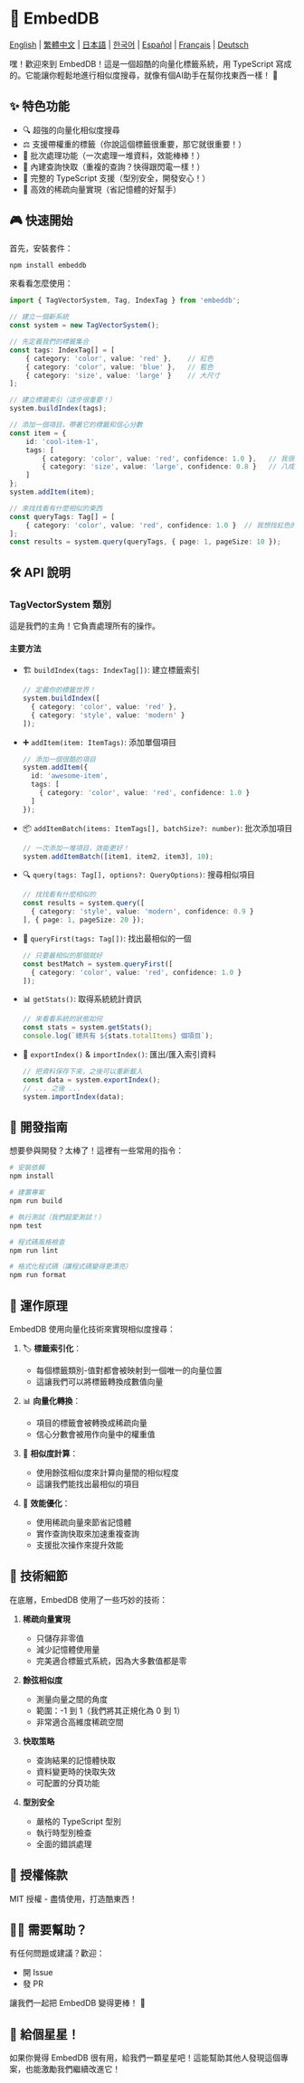 # 🚀 EmbedDB

[English](README.md) | [繁體中文](README.zh-TW.md) | [日本語](README.ja.md) | [한국어](README.ko.md) | [Español](README.es.md) | [Français](README.fr.md) | [Deutsch](README.de.md)

嘿！歡迎來到 EmbedDB！這是一個超酷的向量化標籤系統，用 TypeScript 寫成的。它能讓你輕鬆地進行相似度搜尋，就像有個AI助手在幫你找東西一樣！ 🎯

## ✨ 特色功能

- 🔍 超強的向量化相似度搜尋
- ⚖️ 支援帶權重的標籤（你說這個標籤很重要，那它就很重要！）
- 🚄 批次處理功能（一次處理一堆資料，效能棒棒！）
- 💾 內建查詢快取（重複的查詢？快得跟閃電一樣！）
- 📝 完整的 TypeScript 支援（型別安全，開發安心！）
- 🎯 高效的稀疏向量實現（省記憶體的好幫手）

## 🎮 快速開始

首先，安裝套件：
```bash
npm install embeddb
```

來看看怎麼使用：

```typescript
import { TagVectorSystem, Tag, IndexTag } from 'embeddb';

// 建立一個新系統
const system = new TagVectorSystem();

// 先定義我們的標籤集合
const tags: IndexTag[] = [
    { category: 'color', value: 'red' },    // 紅色
    { category: 'color', value: 'blue' },   // 藍色
    { category: 'size', value: 'large' }    // 大尺寸
];

// 建立標籤索引（這步很重要！）
system.buildIndex(tags);

// 添加一個項目，帶著它的標籤和信心分數
const item = {
    id: 'cool-item-1',
    tags: [
        { category: 'color', value: 'red', confidence: 1.0 },   // 我很確定它是紅色的！
        { category: 'size', value: 'large', confidence: 0.8 }   // 八成確定它很大
    ]
};
system.addItem(item);

// 來找找看有什麼相似的東西
const queryTags: Tag[] = [
    { category: 'color', value: 'red', confidence: 1.0 }  // 我想找紅色的東西
];
const results = system.query(queryTags, { page: 1, pageSize: 10 });
```

## 🛠 API 說明

### TagVectorSystem 類別

這是我們的主角！它負責處理所有的操作。

#### 主要方法

- 🏗 `buildIndex(tags: IndexTag[])`: 建立標籤索引
  ```typescript
  // 定義你的標籤世界！
  system.buildIndex([
    { category: 'color', value: 'red' },
    { category: 'style', value: 'modern' }
  ]);
  ```

- ➕ `addItem(item: ItemTags)`: 添加單個項目
  ```typescript
  // 添加一個很酷的項目
  system.addItem({
    id: 'awesome-item',
    tags: [
      { category: 'color', value: 'red', confidence: 1.0 }
    ]
  });
  ```

- 📦 `addItemBatch(items: ItemTags[], batchSize?: number)`: 批次添加項目
  ```typescript
  // 一次添加一堆項目，效能更好！
  system.addItemBatch([item1, item2, item3], 10);
  ```

- 🔍 `query(tags: Tag[], options?: QueryOptions)`: 搜尋相似項目
  ```typescript
  // 找找看有什麼相似的
  const results = system.query([
    { category: 'style', value: 'modern', confidence: 0.9 }
  ], { page: 1, pageSize: 20 });
  ```

- 🎯 `queryFirst(tags: Tag[])`: 找出最相似的一個
  ```typescript
  // 只要最相似的那個就好
  const bestMatch = system.queryFirst([
    { category: 'color', value: 'red', confidence: 1.0 }
  ]);
  ```

- 📊 `getStats()`: 取得系統統計資訊
  ```typescript
  // 來看看系統的狀態如何
  const stats = system.getStats();
  console.log(`總共有 ${stats.totalItems} 個項目`);
  ```

- 🔄 `exportIndex()` & `importIndex()`: 匯出/匯入索引資料
  ```typescript
  // 把資料保存下來，之後可以重新載入
  const data = system.exportIndex();
  // ... 之後 ...
  system.importIndex(data);
  ```

## 🔧 開發指南

想要參與開發？太棒了！這裡有一些常用的指令：

```bash
# 安裝依賴
npm install

# 建置專案
npm run build

# 執行測試（我們超愛測試！）
npm test

# 程式碼風格檢查
npm run lint

# 格式化程式碼（讓程式碼變得更漂亮）
npm run format
```

## 🤔 運作原理

EmbedDB 使用向量化技術來實現相似度搜尋：

1. 🏷 **標籤索引化**：
   - 每個標籤類別-值對都會被映射到一個唯一的向量位置
   - 這讓我們可以將標籤轉換成數值向量

2. 📊 **向量化轉換**：
   - 項目的標籤會被轉換成稀疏向量
   - 信心分數會被用作向量中的權重值

3. 🎯 **相似度計算**：
   - 使用餘弦相似度來計算向量間的相似程度
   - 這讓我們能找出最相似的項目

4. 🚀 **效能優化**：
   - 使用稀疏向量來節省記憶體
   - 實作查詢快取來加速重複查詢
   - 支援批次操作來提升效能

## 🧪 技術細節

在底層，EmbedDB 使用了一些巧妙的技術：

1. **稀疏向量實現**
   - 只儲存非零值
   - 減少記憶體使用量
   - 完美適合標籤式系統，因為大多數值都是零

2. **餘弦相似度**
   - 測量向量之間的角度
   - 範圍：-1 到 1（我們將其正規化為 0 到 1）
   - 非常適合高維度稀疏空間

3. **快取策略**
   - 查詢結果的記憶體快取
   - 資料變更時的快取失效
   - 可配置的分頁功能

4. **型別安全**
   - 嚴格的 TypeScript 型別
   - 執行時型別檢查
   - 全面的錯誤處理

## 📝 授權條款

MIT 授權 - 盡情使用，打造酷東西！

## 🙋‍♂️ 需要幫助？

有任何問題或建議？歡迎：
- 開 Issue
- 發 PR

讓我們一起把 EmbedDB 變得更棒！ 🌟

## 🌟 給個星星！

如果你覺得 EmbedDB 很有用，給我們一顆星星吧！這能幫助其他人發現這個專案，也能激勵我們繼續改進它！

